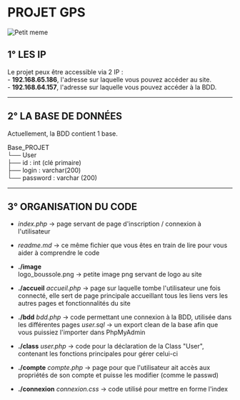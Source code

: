 # PROJET GPS

![Petit meme](https://i.imgflip.com/1n8nsf.jpg)

## 1° LES IP

Le projet peux être accessible via 2 IP :  
    - __192.168.65.186__, l'adresse sur laquelle vous pouvez accéder au site.  
    - __192.168.64.157__, l'adresse sur laquelle vous pouvez accéder à la BDD.


-----------------


## 2° LA BASE DE DONNÉES

Actuellement, la BDD contient 1 base.

Base_PROJET  	
      └── User  
        ├── id : int (clé primaire)  
        ├── login : varchar(200)  
        └── password : varchar (200)  


-----------------


## 3° ORGANISATION DU CODE

* *index.php* -> page servant de page d'inscription / connexion à l'utilisateur
* *readme.md* -> ce même fichier que vous êtes en train de lire pour vous aider à comprendre le code


* __./image__  
    logo_boussole.png -> petite image png servant de logo au site


* __./accueil__ 
    *accueil.php* -> page sur laquelle tombe l'utilisateur une fois connecté, elle sert de page principale accueillant tous les liens
                   vers les autres pages et fonctionnalités du site


* __./bdd__
    *bdd.php* -> code permettant une connexion à la BDD, utilisée dans les différentes pages
    *user.sql* -> un export clean de la base afin que vous puissiez l'importer dans PhpMyAdmin


* __./class__
    *user.php* -> code pour la déclaration de la Class "User", contenant les fonctions principales pour gérer celui-ci


* __./compte__
    *compte.php* -> page pour que l'utilisateur ait accès aux propriétés de son compte et puisse les modifier (comme le passwd)


* __./connexion__
    *connexion.css* -> code utilisé pour mettre en forme l'index




    